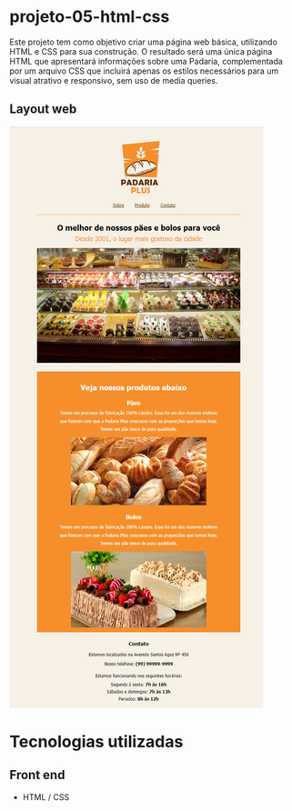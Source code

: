 # projeto-05-html-css

Este projeto tem como objetivo criar uma página web básica, utilizando HTML e CSS para sua construção. O resultado será uma única página HTML que apresentará informações sobre uma Padaria, complementada por um arquivo CSS que incluirá apenas os estilos necessários para um visual atrativo e responsivo, sem uso de media queries.

## Layout web
![Web 1](https://github.com/dev-jefferson-lopes/projeto-05-html-css/blob/main/assets/img/pagina.png)

# Tecnologias utilizadas
## Front end
- HTML / CSS 